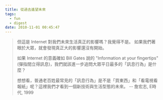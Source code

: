 ```yaml
---
title: 從過去遙望未來
tags:
  - fun
  - digest
date: 2010-11-01 00:45:47
---
```


> 但這是 Internet 對我們未來生活真正的影響嗎？我覺得不是。
> 如果我們著眼於大眾，就會發現真正大的影響還沒有開始。
> 
> 如果 Internet 的意義確如 Bill Gates 說的 "Information at your fingertips" (彈指間立得訊息)，我們就該進一步追問大眾平日最多的「訊息行為」是什麼？
> 
> 想想看，普通老百姓最常見的「訊息行為」是不是「買東西」和「看電視看報紙」呢？這裡我們才看到一個新技術與生活型態的未來。
> -- 詹宏志, E時代, 1999